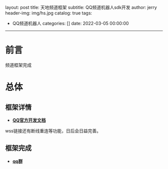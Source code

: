 layout: post
title: 天地频道框架
subtitle: QQ频道机器人sdk开发
author: jerry
header-img: img/hs.jpg
catalog: true
tags:
  - QQ频道机器人
categories: []
date: 2022-03-05 00:00:00
---
# 前言
频道框架完成


# 总体
## 框架详情
- [**QQ官方开发文档**](https://bot.q.qq.com/wiki/)

wss链接还有断线重连等功能，日后会日益完善。
## 框架完成
- [**qq群**](http://qm.qq.com/cgi-bin/qm/qr?_wv=1027&k=RJXH3uZlqp98Kv2GK4tjHx6zka4E1Cxi&authKey=rxjI9pcp9kNzDtLdOZq9OWNEdra2uH2%2FvZv%2BAZkL4KFuXqfuHony%2BhqtY2h8sEDm&noverify=0&group_code=832809056)

